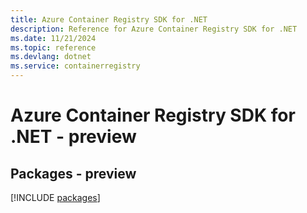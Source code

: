 ```yaml
---
title: Azure Container Registry SDK for .NET
description: Reference for Azure Container Registry SDK for .NET
ms.date: 11/21/2024
ms.topic: reference
ms.devlang: dotnet
ms.service: containerregistry
---
```

# Azure Container Registry SDK for .NET - preview
## Packages - preview
[!INCLUDE [packages](container-registry-index.md)]